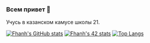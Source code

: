 ### Всем привет 👋
Учусь в казанском камусе школы 21.

[![Fhanh's GitHub stats](https://github-readme-stats.vercel.app/api?username=Fhanh)](https://github.com/anuraghazra/github-readme-stats)
[![Fhanh's 42 stats](https://badge42.herokuapp.com/api/stats/fhanh?privacyEmail=true)](https://github.com/JaeSeoKim/badge42)
[![Top Langs](https://github-readme-stats.vercel.app/api/top-langs/?username=Fhanh)](https://github.com/anuraghazra/github-readme-stats)
